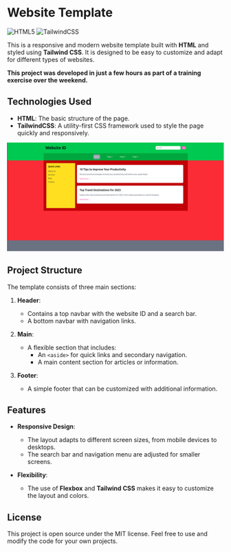 # Website Template

![HTML5](https://img.shields.io/badge/html5-%23E34F26.svg?style=for-the-badge&logo=html5&logoColor=white)
![TailwindCSS](https://img.shields.io/badge/tailwindcss-%2338B2AC.svg?style=for-the-badge&logo=tailwind-css&logoColor=white)

This is a responsive and modern website template built with **HTML** and styled using **Tailwind CSS**. It is designed to be easy to customize and adapt for different types of websites.

**This project was developed in just a few hours as part of a training exercise over the weekend.**

## Technologies Used

- **HTML**: The basic structure of the page.
- **TailwindCSS**: A utility-first CSS framework used to style the page quickly and responsively.

![screenshot](assets/screenshot.png)

## Project Structure

The template consists of three main sections:

1. **Header**:
   - Contains a top navbar with the website ID and a search bar.
   - A bottom navbar with navigation links.

2. **Main**:
   - A flexible section that includes:
     - An `<aside>` for quick links and secondary navigation.
     - A main content section for articles or information.

3. **Footer**:
   - A simple footer that can be customized with additional information.

## Features

- **Responsive Design**:
  - The layout adapts to different screen sizes, from mobile devices to desktops.
  - The search bar and navigation menu are adjusted for smaller screens.

- **Flexibility**:
  - The use of **Flexbox** and **Tailwind CSS** makes it easy to customize the layout and colors.

## License

This project is open source under the MIT license. Feel free to use and modify the code for your own projects.
